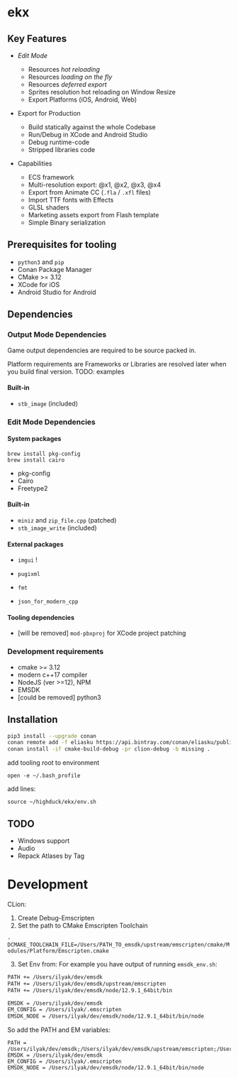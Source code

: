 # ekx

## Key Features

- *Edit Mode* 
    - Resources *hot reloading*
    - Resources *loading on the fly*
    - Resources *deferred export*
    - Sprites resolution hot reloading on Window Resize
    - Export Platforms (iOS, Android, Web)

- Export for Production
    - Build statically against the whole Codebase
    - Run/Debug in XCode and Android Studio
    - Debug runtime-code
    - Stripped libraries code
    
- Capabilities
    - ECS framework
    - Multi-resolution export: @x1, @x2, @x3, @x4
    - Export from Animate CC (`.fla` / `.xfl` files)
    - Import TTF fonts with Effects
    - GLSL shaders
    - Marketing assets export from Flash template
    - Simple Binary serialization

## Prerequisites for tooling

- `python3` and `pip`
- Conan Package Manager
- CMake >= 3.12
- XCode for iOS
- Android Studio for Android

## Dependencies

### Output Mode Dependencies

Game output dependencies are required to be source packed in.

Platform requirements are Frameworks or Libraries are resolved later when you build final version.
 TODO: examples   

#### Built-in
- `stb_image` (included)

### Edit Mode Dependencies

#### System packages

```
brew install pkg-config
brew install cairo
```

- pkg-config
- Cairo
- Freetype2

#### Built-in
- `miniz` and `zip_file.cpp` (patched)
- `stb_image_write` (included)

#### External packages
- `imgui` !
- `pugixml`

- `fmt`
- `json_for_modern_cpp`

#### Tooling dependencies
- [will be removed] `mod-pbxproj` for XCode project patching

### Development requirements

- cmake >= 3.12
- modern c++17 compiler
- NodeJS (ver >=12), NPM
- EMSDK
- [could be removed] python3

## Installation

```bash
pip3 install --upgrade conan
conan remote add -f eliasku https://api.bintray.com/conan/eliasku/public-conan
conan install -if cmake-build-debug -pr clion-debug -b missing .
```

add tooling root to environment
```
open -e ~/.bash_profile
```

add lines:
```
source ~/highduck/ekx/env.sh
```


## TODO

- Windows support
- Audio
- Repack Atlases by Tag


# Development

CLion:
1. Create Debug-Emscripten
2. Set the path to CMake Emscripten Toolchain

`-DCMAKE_TOOLCHAIN_FILE=/Users/PATH_TO_emsdk/upstream/emscripten/cmake/Modules/Platform/Emscripten.cmake`

3. Set Env from:
    For example you have output of running `emsdk_env.sh`:
```sh
PATH += /Users/ilyak/dev/emsdk
PATH += /Users/ilyak/dev/emsdk/upstream/emscripten
PATH += /Users/ilyak/dev/emsdk/node/12.9.1_64bit/bin

EMSDK = /Users/ilyak/dev/emsdk
EM_CONFIG = /Users/ilyak/.emscripten
EMSDK_NODE = /Users/ilyak/dev/emsdk/node/12.9.1_64bit/bin/node
```
So add the PATH and EM variables:

```
PATH = /Users/ilyak/dev/emsdk;/Users/ilyak/dev/emsdk/upstream/emscripten;/Users/ilyak/dev/emsdk/node/12.9.1_64bit/bin;$PATH
EMSDK = /Users/ilyak/dev/emsdk
EM_CONFIG = /Users/ilyak/.emscripten
EMSDK_NODE = /Users/ilyak/dev/emsdk/node/12.9.1_64bit/bin/node
```